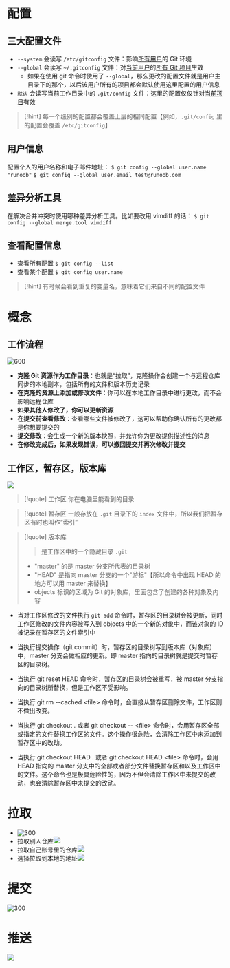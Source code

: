 
# 配置
## 三大配置文件
- `--system` 会读写 `/etc/gitconfig` 文件：影响<u>所有用户</u>的 Git 环境
- `--global` 会读写 `~/.gitconfig` 文件：对<u>当前用户</u>的<u>所有 Git 项目</u>生效
	- 如果在使用 git 命令时使用了 `--global`，那么更改的配置文件就是用户主目录下的那个，以后该用户所有的项目都会默认使用这里配置的用户信息
- `默认` 会读写当前工作目录中的 `.git/config` 文件：这里的配置仅仅针对<u>当前项目</u>有效

>[!hint] 每一个级别的配置都会覆盖上层的相同配置【例如，`.git/config` 里的配置会覆盖 `/etc/gitconfig`】

## 用户信息
配置个人的用户名称和电子邮件地址：
`$ git config --global user.name "runoob"`
`$ git config --global user.email test@runoob.com`

## 差异分析工具
在解决合并冲突时使用哪种差异分析工具。比如要改用 vimdiff 的话：
`$ git config --global merge.tool vimdiff`

## 查看配置信息
- 查看所有配置 `$ git config --list`
- 查看某个配置 `$ git config user.name`

>[!hint] 有时候会看到重复的变量名，意味着它们来自不同的配置文件

# 概念
## 工作流程
![600](https://obsidian-1307744200.cos.ap-guangzhou.myqcloud.com/%E5%9B%BE%E7%89%87/202403211816962.png)

- **克隆 Git 资源作为工作目录**：也就是“拉取”，克隆操作会创建一个与远程仓库同步的本地副本，包括所有的文件和版本历史记录
- **在克隆的资源上添加或修改文件**：你可以在本地工作目录中进行更改，而不会影响远程仓库
- **如果其他人修改了，你可以更新资源**
- **在提交前查看修改**：查看哪些文件被修改了，这可以帮助你确认所有的更改都是你想要提交的
- **提交修改**：会生成一个新的版本快照，并允许你为更改提供描述性的消息
- **在修改完成后，如果发现错误，可以撤回提交并再次修改并提交**

## 工作区，暂存区，版本库
![](https://obsidian-1307744200.cos.ap-guangzhou.myqcloud.com/%E5%9B%BE%E7%89%87/202403211830517.png)

>[!quote] 工作区
>你在电脑里能看到的目录

>[!quote] 暂存区
>一般存放在 `.git` 目录下的 `index` 文件中，所以我们把暂存区有时也叫作“索引”

>[!quote] 版本库
>>是工作区中的一个隐藏目录 `.git`
>
>- "master" 的是 master 分支所代表的目录树
>- "HEAD" 是指向 master 分支的一个"游标"【所以命令中出现 HEAD 的地方可以用 master 来替换】
>- objects 标识的区域为 Git 的对象库，里面包含了创建的各种对象及内容

- 当对工作区修改的文件执行 `git add` 命令时，暂存区的目录树会被更新，同时工作区修改的文件内容被写入到 objects 中的一个新的对象中，而该对象的 ID 被记录在暂存区的文件索引中

- 当执行提交操作（git commit）时，暂存区的目录树写到版本库（对象库）中，master 分支会做相应的更新。即 master 指向的目录树就是提交时暂存区的目录树。
    
- 当执行 git reset HEAD 命令时，暂存区的目录树会被重写，被 master 分支指向的目录树所替换，但是工作区不受影响。
    
- 当执行 git rm --cached \<file> 命令时，会直接从暂存区删除文件，工作区则不做出改变。
    
- 当执行 git checkout . 或者 git checkout -- \<file> 命令时，会用暂存区全部或指定的文件替换工作区的文件。这个操作很危险，会清除工作区中未添加到暂存区中的改动。
    
- 当执行 git checkout HEAD . 或者 git checkout HEAD \<file> 命令时，会用 HEAD 指向的 master 分支中的全部或者部分文件替换暂存区和以及工作区中的文件。这个命令也是极具危险性的，因为不但会清除工作区中未提交的改动，也会清除暂存区中未提交的改动。








# 拉取
- ![300](https://obsidian-1307744200.cos.ap-guangzhou.myqcloud.com/%E5%9B%BE%E7%89%87/202403211339240.png)
- 拉取别人仓库![](https://obsidian-1307744200.cos.ap-guangzhou.myqcloud.com/%E5%9B%BE%E7%89%87/202403211342220.png)
- 拉取自己账号里的仓库![](https://obsidian-1307744200.cos.ap-guangzhou.myqcloud.com/%E5%9B%BE%E7%89%87/202403211340541.png)
- 选择拉取到本地的地址![](https://obsidian-1307744200.cos.ap-guangzhou.myqcloud.com/%E5%9B%BE%E7%89%87/202403211340313.png)

# 提交
![300](https://obsidian-1307744200.cos.ap-guangzhou.myqcloud.com/%E5%9B%BE%E7%89%87/202403211648397.png)







# 推送
![](https://obsidian-1307744200.cos.ap-guangzhou.myqcloud.com/%E5%9B%BE%E7%89%87/202403211649783.png)



































